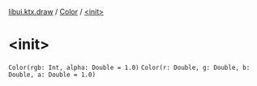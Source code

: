 [libui.ktx.draw](../index.md) / [Color](index.md) / [&lt;init&gt;](./-init-.md)

# &lt;init&gt;

`Color(rgb: Int, alpha: Double = 1.0)`
`Color(r: Double, g: Double, b: Double, a: Double = 1.0)`